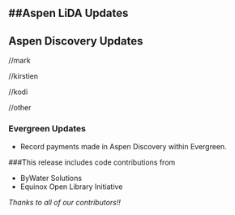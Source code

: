 ##Aspen LiDA Updates
- 

## Aspen Discovery Updates

//mark

//kirstien

//kodi

//other
### Evergreen Updates
- Record payments made in Aspen Discovery within Evergreen.


###This release includes code contributions from
- ByWater Solutions
- Equinox Open Library Initiative

_Thanks to all of our contributors!!_